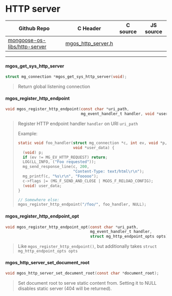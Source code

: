 # HTTP server
| Github Repo | C Header | C source  | JS source |
| ----------- | -------- | --------  | ----------------- |
| [mongoose-os-libs/http-server](https://github.com/mongoose-os-libs/http-server) | [mgos_http_server.h](https://github.com/mongoose-os-libs/http-server/tree/master/include/mgos_http_server.h) | &nbsp;  | &nbsp;         |




 ----- 
#### mgos_get_sys_http_server

```c
struct mg_connection *mgos_get_sys_http_server(void);
```
> 
> Return global listening connection
>  
#### mgos_register_http_endpoint

```c
void mgos_register_http_endpoint(const char *uri_path,
                                 mg_event_handler_t handler, void *user_data);
```
> 
> Register HTTP endpoint handler `handler` on URI `uri_path`
> 
> Example:
> ```c
> static void foo_handler(struct mg_connection *c, int ev, void *p,
>                         void *user_data) {
>   (void) p;
>   if (ev != MG_EV_HTTP_REQUEST) return;
>   LOG(LL_INFO, ("Foo requested"));
>   mg_send_response_line(c, 200,
>                         "Content-Type: text/html\r\n");
>   mg_printf(c, "%s\r\n", "Fooooo");
>   c->flags |= (MG_F_SEND_AND_CLOSE | MGOS_F_RELOAD_CONFIG);
>   (void) user_data;
> }
> 
> // Somewhere else:
> mgos_register_http_endpoint("/foo/", foo_handler, NULL);
> ```
>  
#### mgos_register_http_endpoint_opt

```c
void mgos_register_http_endpoint_opt(const char *uri_path,
                                     mg_event_handler_t handler,
                                     struct mg_http_endpoint_opts opts);
```
> 
> Like `mgos_register_http_endpoint()`, but additionally takes `struct
> mg_http_endpoint_opts opts`
>  
#### mgos_http_server_set_document_root

```c
void mgos_http_server_set_document_root(const char *document_root);
```
> 
> Set document root to serve static content from. Setting it to NULL disables
> static server (404 will be returned).
>  

